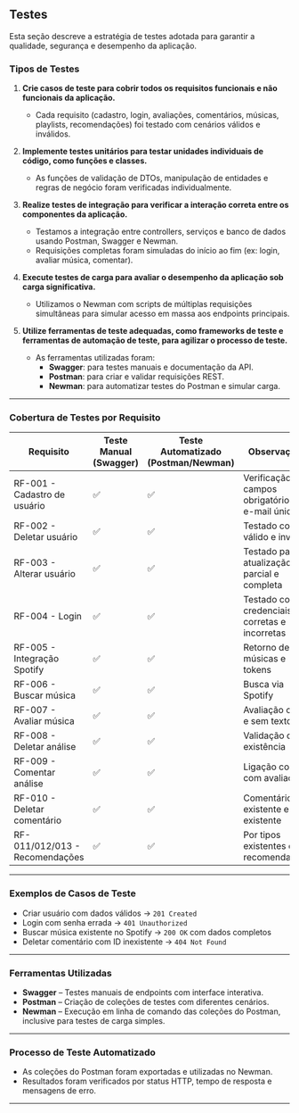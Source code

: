 ## Testes

Esta seção descreve a estratégia de testes adotada para garantir a qualidade, segurança e desempenho da aplicação.

### Tipos de Testes

1. **Crie casos de teste para cobrir todos os requisitos funcionais e não funcionais da aplicação.**  
   - Cada requisito (cadastro, login, avaliações, comentários, músicas, playlists, recomendações) foi testado com cenários válidos e inválidos.

2. **Implemente testes unitários para testar unidades individuais de código, como funções e classes.**  
   - As funções de validação de DTOs, manipulação de entidades e regras de negócio foram verificadas individualmente.

3. **Realize testes de integração para verificar a interação correta entre os componentes da aplicação.**  
   - Testamos a integração entre controllers, serviços e banco de dados usando Postman, Swagger e Newman.  
   - Requisições completas foram simuladas do início ao fim (ex: login, avaliar música, comentar).

4. **Execute testes de carga para avaliar o desempenho da aplicação sob carga significativa.**  
   - Utilizamos o Newman com scripts de múltiplas requisições simultâneas para simular acesso em massa aos endpoints principais.

5. **Utilize ferramentas de teste adequadas, como frameworks de teste e ferramentas de automação de teste, para agilizar o processo de teste.**  
   - As ferramentas utilizadas foram:
     - **Swagger**: para testes manuais e documentação da API.
     - **Postman**: para criar e validar requisições REST.
     - **Newman**: para automatizar testes do Postman e simular carga.

---

### Cobertura de Testes por Requisito

| Requisito | Teste Manual (Swagger) | Teste Automatizado (Postman/Newman) | Observações |
| --------- | ---------------------- | ----------------------------------- | ----------- |
| RF-001 - Cadastro de usuário | ✅ | ✅ | Verificação de campos obrigatórios e e-mail único |
| RF-002 - Deletar usuário | ✅ | ✅ | Testado com ID válido e inválido |
| RF-003 - Alterar usuário | ✅ | ✅ | Testado para atualização parcial e completa |
| RF-004 - Login | ✅ | ✅ | Testado com credenciais corretas e incorretas |
| RF-005 - Integração Spotify | ✅ | ✅ | Retorno de músicas e tokens |
| RF-006 - Buscar música | ✅ | ✅ | Busca via Spotify |
| RF-007 - Avaliar música | ✅ | ✅ | Avaliação com e sem texto |
| RF-008 - Deletar análise | ✅ | ✅ | Validação de existência |
| RF-009 - Comentar análise | ✅ | ✅ | Ligação correta com avaliação |
| RF-010 - Deletar comentário | ✅ | ✅ | Comentário existente e não existente |
| RF-011/012/013 - Recomendações | ✅ | ✅ | Por tipos existentes de recomendações |

---

### Exemplos de Casos de Teste

- Criar usuário com dados válidos → `201 Created`  
- Login com senha errada → `401 Unauthorized`  
- Buscar música existente no Spotify → `200 OK` com dados completos  
- Deletar comentário com ID inexistente → `404 Not Found`  

---

### Ferramentas Utilizadas

- **Swagger** – Testes manuais de endpoints com interface interativa.  
- **Postman** – Criação de coleções de testes com diferentes cenários.  
- **Newman** – Execução em linha de comando das coleções do Postman, inclusive para testes de carga simples.

---

### Processo de Teste Automatizado

- As coleções do Postman foram exportadas e utilizadas no Newman.  
- Resultados foram verificados por status HTTP, tempo de resposta e mensagens de erro.

---

